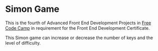 # Simon Game

This is the fourth of Advanced Front End Development Projects in [Free Code Camp](http://www.freecodecamp.org)
in requirement for the Front End Development Certificate.

This Simon game can increase or decrease the number of keys and the level of difficulty.
